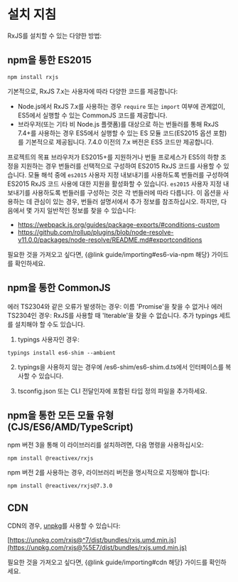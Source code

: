 # 설치 지침

RxJS를 설치할 수 있는 다양한 방법:

## npm을 통한 ES2015

```shell
npm install rxjs
```

기본적으로, RxJS 7.x는 사용자에 따라 다양한 코드를 제공합니다:
* Node.js에서 RxJS 7.x를 사용하는 경우 `require` 또는 `import` 여부에 관계없이, ES5에서 실행할 수 있는 CommonJS 코드를 제공합니다.
* 브라우저(또는 기타 비 Node.js 플랫폼)를 대상으로 하는 번들러를 통해 RxJS 7.4+를 사용하는 경우 ES5에서 실행할 수 있는 ES 모듈 코드(ES2015 옵션 포함)를 기본적으로 제공됩니다.
7.4.0 이전의 7.x 버전은 ES5 코드만 제공합니다.

프로젝트의 목표 브라우저가 ES2015+를 지원하거나 번들 프로세스가 ES5의 하향 조정을 지원하는 경우 번들러를 선택적으로 구성하여 ES2015 RxJS 코드를 사용할 수 있습니다.
모듈 해석 중에 `es2015` 사용자 지정 내보내기를 사용하도록 번들러를 구성하여 ES2015 RxJS 코드 사용에 대한 지원을 활성화할 수 있습니다.
`es2015` 사용자 지정 내보내기를 사용하도록 번들러를 구성하는 것은 각 번들러에 따라 다릅니다.
이 옵션을 사용하는 데 관심이 있는 경우, 번들러 설명서에서 추가 정보를 참조하십시오.
하지만, 다음에서 몇 가지 일반적인 정보를 찾을 수 있습니다:

- https://webpack.js.org/guides/package-exports/#conditions-custom
- https://github.com/rollup/plugins/blob/node-resolve-v11.0.0/packages/node-resolve/README.md#exportconditions

필요한 것을 가져오고 싶다면, {@link guide/importing#es6-via-npm 해당} 가이드를 확인하세요.

## npm을 통한 CommonJS

에러 TS2304와 같은 오류가 발생하는 경우: 이름 'Promise'을 찾을 수 없거나 에러 TS2304인 경우: 
RxJS를 사용할 때 'Iterable'을 찾을 수 없습니다. 추가 typings 세트를 설치해야 할 수도 있습니다.

1.  typings 사용자인 경우:

```shell
typings install es6-shim --ambient
```

2.  typings을 사용하지 않는 경우에 /es6-shim/es6-shim.d.ts에서 인터페이스를 복사할 수 있습니다.

3.  tsconfig.json 또는 CLI 전달인자에 포함된 타입 정의 파일을 추가하세요.

## npm을 통한 모든 모듈 유형(CJS/ES6/AMD/TypeScript)

npm 버전 3을 통해 이 라이브러리를 설치하려면, 다음 명령을 사용하십시오:

```shell
npm install @reactivex/rxjs
```

npm 버전 2를 사용하는 경우, 라이브러리 버전을 명시적으로 지정해야 합니다:

```shell
npm install @reactivex/rxjs@7.3.0
```

## CDN

CDN의 경우, [unpkg](https://unpkg.com/)를 사용할 수 있습니다:

[https://unpkg.com/rxjs@^7/dist/bundles/rxjs.umd.min.js](https://unpkg.com/rxjs@%5E7/dist/bundles/rxjs.umd.min.js)

필요한 것을 가져오고 싶다면, {@link guide/importing#cdn 해당} 가이드를 확인하세요.
